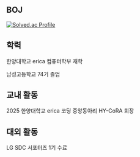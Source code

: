 ## BOJ
   [![Solved.ac Profile](http://mazassumnida.wtf/api/v2/generate_badge?boj=hi385790)](https://solved.ac/hi385790)

## 학력
한양대학교 erica 컴퓨터학부 재학

남성고등학교 74기 졸업

## 교내 활동
2025 한양대학교 erica 코딩 중앙동아리 HY-CoRA 회장

## 대외 활동
LG SDC 서포터즈 1기 수료
